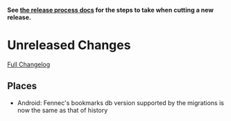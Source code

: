 **See [the release process docs](docs/howtos/cut-a-new-release.md) for the steps to take when cutting a new release.**

# Unreleased Changes

[Full Changelog](https://github.com/mozilla/application-services/compare/v0.55.1...master)

## Places
- Android: Fennec's bookmarks db version supported by the migrations is now the same as that of history
